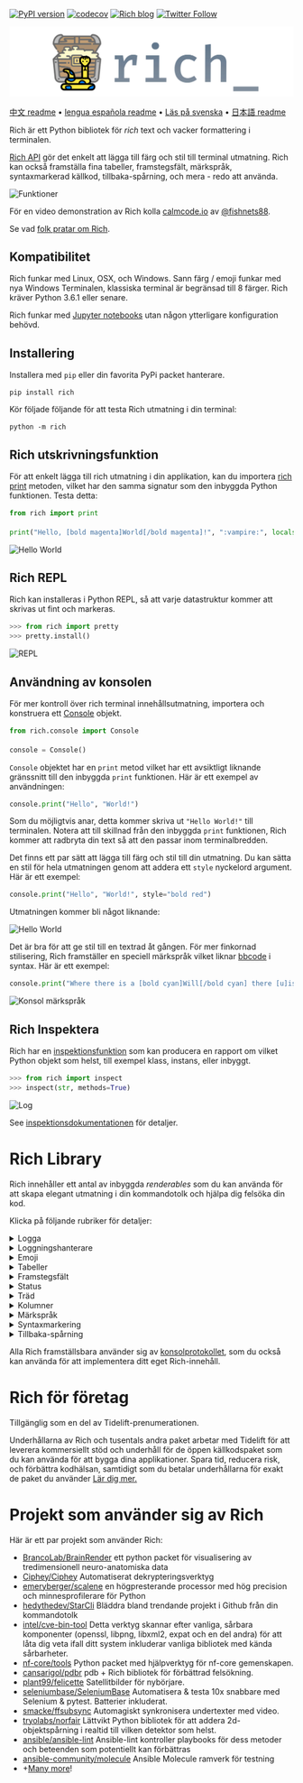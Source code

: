[![PyPI version](https://badge.fury.io/py/rich.svg)](https://badge.fury.io/py/rich)
[![codecov](https://codecov.io/gh/willmcgugan/rich/branch/master/graph/badge.svg)](https://codecov.io/gh/willmcgugan/rich)
[![Rich blog](https://img.shields.io/badge/blog-rich%20news-yellowgreen)](https://www.willmcgugan.com/tag/rich/)
[![Twitter Follow](https://img.shields.io/twitter/follow/willmcgugan.svg?style=social)](https://twitter.com/willmcgugan)

![Log](imgs/logo.svg)

[中文 readme](https://github.com/willmcgugan/rich/blob/master/README.cn.md) • [lengua española readme](https://github.com/willmcgugan/rich/blob/master/README.es.md) • [Läs på svenska](https://github.com/willmcgugan/rich/blob/master/README.sv.md) • [日本語 readme](https://github.com/willmcgugan/rich/blob/master/README.ja.md)

Rich är ett Python bibliotek för _rich_ text och vacker formattering i terminalen.

[Rich API](https://rich.readthedocs.io/en/latest/) gör det enkelt att lägga till färg och stil till terminal utmatning. Rich kan också framställa fina tabeller, framstegsfält, märkspråk, syntaxmarkerad källkod, tillbaka-spårning, och mera - redo att använda.

![Funktioner](https://github.com/willmcgugan/rich/raw/master/imgs/features.png)

För en video demonstration av Rich kolla [calmcode.io](https://calmcode.io/rich/introduction.html) av [@fishnets88](https://twitter.com/fishnets88).

Se vad [folk pratar om Rich](https://www.willmcgugan.com/blog/pages/post/rich-tweets/).

## Kompatibilitet

Rich funkar med Linux, OSX, och Windows. Sann färg / emoji funkar med nya Windows Terminalen, klassiska terminal är begränsad till 8 färger. Rich kräver Python 3.6.1 eller senare.

Rich funkar med [Jupyter notebooks](https://jupyter.org/) utan någon ytterligare konfiguration behövd.

## Installering

Installera med `pip` eller din favorita PyPi packet hanterare.

```
pip install rich
```

Kör följade följande för att testa Rich utmatning i din terminal:

```
python -m rich
```

## Rich utskrivningsfunktion

För att enkelt lägga till rich utmatning i din applikation, kan du importera [rich print](https://rich.readthedocs.io/en/latest/introduction.html#quick-start) metoden, vilket har den samma signatur som den inbyggda Python funktionen. Testa detta:

```python
from rich import print

print("Hello, [bold magenta]World[/bold magenta]!", ":vampire:", locals())
```

![Hello World](https://github.com/willmcgugan/rich/raw/master/imgs/print.png)

## Rich REPL

Rich kan installeras i Python REPL, så att varje datastruktur kommer att skrivas ut fint och markeras. 

```python
>>> from rich import pretty
>>> pretty.install()
```

![REPL](https://github.com/willmcgugan/rich/raw/master/imgs/repl.png)

## Användning av konsolen

För mer kontroll över rich terminal innehållsutmatning, importera och konstruera ett [Console](https://rich.readthedocs.io/en/latest/reference/console.html#rich.console.Console) objekt.

```python
from rich.console import Console

console = Console()
```

`Console` objektet har en `print` metod vilket har ett avsiktligt liknande gränssnitt till den inbyggda `print` funktionen. Här är ett exempel av användningen:

```python
console.print("Hello", "World!")
```

Som du möjligtvis anar, detta kommer skriva ut `"Hello World!"` till terminalen. Notera att till skillnad från den inbyggda `print` funktionen, Rich kommer att radbryta din text så att den passar inom terminalbredden.

Det finns ett par sätt att lägga till färg och stil till din utmatning. Du kan sätta en stil för hela utmatningen genom att addera ett `style` nyckelord argument. Här är ett exempel:

```python
console.print("Hello", "World!", style="bold red")
```

Utmatningen kommer bli något liknande:

![Hello World](https://github.com/willmcgugan/rich/raw/master/imgs/hello_world.png)

Det är bra för att ge stil till en textrad åt gången. För mer finkornad stilisering, Rich framställer en speciell märkspråk vilket liknar [bbcode](https://en.wikipedia.org/wiki/BBCode) i syntax. Här är ett exempel:

```python
console.print("Where there is a [bold cyan]Will[/bold cyan] there [u]is[/u] a [i]way[/i].")
```

![Konsol märkspråk](https://github.com/willmcgugan/rich/raw/master/imgs/where_there_is_a_will.png)

## Rich Inspektera

Rich har en [inspektionsfunktion](https://rich.readthedocs.io/en/latest/reference/init.html?highlight=inspect#rich.inspect) som kan producera en rapport om vilket Python objekt som helst, till exempel klass, instans, eller inbyggt.

```python
>>> from rich import inspect
>>> inspect(str, methods=True)
```

![Log](https://github.com/willmcgugan/rich/raw/master/imgs/inspect.png)

See [inspektionsdokumentationen](https://rich.readthedocs.io/en/latest/reference/init.html#rich.inspect) för detaljer.

# Rich Library

Rich innehåller ett antal av inbyggda _renderables_ som du kan använda för att skapa elegant utmatning i din kommandotolk och hjälpa dig felsöka din kod.

Klicka på följande rubriker för detaljer:

<details>
<summary>Logga</summary>

`Console` objektet har en `log()` metod vilket har liknande gränssnitt som `print()`, men framställer även en kolumn för den nuvarande tid och fil samt rad vilket gjorde anroppet. Som standard kommer Rich att markera syntax för Python strukturer och för repr strängar. Ifall du loggar en samling (det vill säga en ordbok eller en lista) kommer Rich att finskriva ut det så att det passar i det tillgängliga utrymme. Här är ett exempel av dessa funktioner.

```python
from rich.console import Console
console = Console()

test_data = [
    {"jsonrpc": "2.0", "method": "sum", "params": [None, 1, 2, 4, False, True], "id": "1",},
    {"jsonrpc": "2.0", "method": "notify_hello", "params": [7]},
    {"jsonrpc": "2.0", "method": "subtract", "params": [42, 23], "id": "2"},
]

def test_log():
    enabled = False
    context = {
        "foo": "bar",
    }
    movies = ["Deadpool", "Rise of the Skywalker"]
    console.log("Hello from", console, "!")
    console.log(test_data, log_locals=True)


test_log()
```

Det ovanstående har följande utmatning:

![Log](https://github.com/willmcgugan/rich/raw/master/imgs/log.png)

Notera `log_locals` argumentet, vilket utmatar en tabell innehållandes de lokala variablerna varifrån log metoden kallades från.

Log metoden kan användas för att logga till terminal för långkörande applikationer så som servrar, men är också en väldigt bra felsökningsverktyg.

</details>

<details>
<summary>Loggningshanterare</summary>

Du kan också använda den inbyggda [Handler klassen](https://rich.readthedocs.io/en/latest/logging.html) för att formatera och färglägga utmatningen från Pythons loggningsmodul. Här är ett exempel av utmatningen:

![Loggning](https://github.com/willmcgugan/rich/raw/master/imgs/logging.png)

</details>

<details>
<summary>Emoji</summary>

För att infoga en emoji till konsolutmatningen placera namnet mellan två kolon. Här är ett exempel:

```python
>>> console.print(":smiley: :vampire: :pile_of_poo: :thumbs_up: :raccoon:")
😃 🧛 💩 👍 🦝
```

Vänligen använd denna funktion klokt.

</details>

<details>
<summary>Tabeller</summary>

Rich kan framställa flexibla [tabeller](https://rich.readthedocs.io/en/latest/tables.html) med unicode boxkaraktärer. Det finns en stor mängd av formateringsalternativ för gränser, stilar, och celljustering etc.

![Tabell film](https://github.com/willmcgugan/rich/raw/master/imgs/table_movie.gif)

Animationen ovan genererades utav [table_movie.py](https://github.com/willmcgugan/rich/blob/master/examples/table_movie.py) i exempelkatalogen.

Här är ett exempel av en enklare tabell:

```python
from rich.console import Console
from rich.table import Table

console = Console()

table = Table(show_header=True, header_style="bold magenta")
table.add_column("Date", style="dim", width=12)
table.add_column("Title")
table.add_column("Production Budget", justify="right")
table.add_column("Box Office", justify="right")
table.add_row(
    "Dev 20, 2019", "Star Wars: The Rise of Skywalker", "$275,000,000", "$375,126,118"
)
table.add_row(
    "May 25, 2018",
    "[red]Solo[/red]: A Star Wars Story",
    "$275,000,000",
    "$393,151,347",
)
table.add_row(
    "Dec 15, 2017",
    "Star Wars Ep. VIII: The Last Jedi",
    "$262,000,000",
    "[bold]$1,332,539,889[/bold]",
)

console.print(table)
```

Detta producerar följande utmatning:

![tabell](https://github.com/willmcgugan/rich/raw/master/imgs/table.png)

Notera att konsol märkspråk är framställt på samma sätt som `print()` och `log()`. I själva verket, vad som helst som är framställt av Rich kan inkluderas i rubriker / rader (även andra tabeller).

`Table` klassen är smart nog att storleksändra kolumner att passa den tillgängliga bredden av terminalen, och slår in text ifall det behövs. Här är samma exempel, med terminalen gjord mindre än tabell ovan:

![tabell2](https://github.com/willmcgugan/rich/raw/master/imgs/table2.png)

</details>

<details>
<summary>Framstegsfält</summary>

Rich kan framställa flera flimmerfria [framstegsfält](https://rich.readthedocs.io/en/latest/progress.html) för att följa långvariga uppgifter.

För grundläggande användning, slå in valfri sekvens i `track` funktion och iterera över resultatet. Här är ett exempel:

```python
from rich.progress import track

for step in track(range(100)):
    do_step(step)
```

Det är inte mycket svårare att lägga till flera framstegsfält. Här är ett exempel tagen från dokumentationen:

![framsteg](https://github.com/willmcgugan/rich/raw/master/imgs/progress.gif)

Dessa kolumner kan konfigureras att visa vilka detaljer du vill. Inbyggda kolumner inkluderar procentuell färdig, filstorlek, filhastighet, och återstående tid. Här är ännu ett exempel som visar en pågående nedladdning:

![framsteg](https://github.com/willmcgugan/rich/raw/master/imgs/downloader.gif)

För att själv testa detta, kolla [examples/downloader.py](https://github.com/willmcgugan/rich/blob/master/examples/downloader.py) vilket kan ladda ner flera URLs samtidigt medan visar framsteg.

</details>

<details>
<summary>Status</summary>

För situationer där det är svårt att beräkna framsteg, kan du använda [status](https://rich.readthedocs.io/en/latest/reference/console.html#rich.console.Console.status) metoden vilket kommer visa en 'snurra' animation och meddelande. Animationen hindrar dig inte från att använda konsolen som normalt. Här är ett exempel:

```python
from time import sleep
from rich.console import Console

console = Console()
tasks = [f"task {n}" for n in range(1, 11)]

with console.status("[bold green]Working on tasks...") as status:
    while tasks:
        task = tasks.pop(0)
        sleep(1)
        console.log(f"{task} complete")
```

Detta genererar följande utmatning i terminalen.

![status](https://github.com/willmcgugan/rich/raw/master/imgs/status.gif)

Snurra animationen är lånad ifrån [cli-spinners](https://www.npmjs.com/package/cli-spinners). Du kan välja en snurra genom att specifiera `spinner` parametern. Kör följande kommando för att se tillgängliga värden:

```
python -m rich.spinner
```

Kommandot ovan genererar följande utmatning i terminalen:

![Snurror](https://github.com/willmcgugan/rich/raw/master/imgs/spinners.gif)

</details>

<details>
<summary>Träd</summary>

Rich kan framställa ett [träd](https://rich.readthedocs.io/en/latest/tree.html) med riktlinjer. Ett träd är idealt för att visa en filstruktur, eller andra hierarkiska data.

Etiketter på trädet kan vara enkelt text eller något annat som Rich kan framställa. Kör följande för en demonstration:

```
python -m rich.tree
```

Detta genererar följande utmatning:

![märkspråk](https://github.com/willmcgugan/rich/raw/master/imgs/tree.png)

Se [tree.py](https://github.com/willmcgugan/rich/blob/master/examples/tree.py) exemplet för ett skript som visar en trädvy av vilken katalog som helst, som liknar linux `tree` kommandot.

</details>

<details>
<summary>Kolumner</summary>

Rich kan framställa innehåll i prydliga [kolumner](https://rich.readthedocs.io/en/latest/columns.html) med lika eller optimal bredd. Här är en grundläggande klon av (MacOS / Linux) `ls` kommandot vilket visar en kataloglista i kolumner:

```python
import os
import sys

from rich import print
from rich.columns import Columns

directory = os.listdir(sys.argv[1])
print(Columns(directory))
```

Följande skärmdump är resultatet från [kolumner exempelet](https://github.com/willmcgugan/rich/blob/master/examples/columns.py) vilket visar data tagen från ett API i kolumner:

![kolumner](https://github.com/willmcgugan/rich/raw/master/imgs/columns.png)

</details>

<details>
<summary>Märkspråk</summary>

Rich kan framställa [märkspråk](https://rich.readthedocs.io/en/latest/markdown.html) och gör ett rimligt jobb med att översätta formateringen till terminalen.

För att framställa märkspråk importera `Markdown` klassen och konstruera den med en sträng innehållandes märkspråkskod. Mata sedan ut det till konsolen. Här är ett exempel:

```python
from rich.console import Console
from rich.markdown import Markdown

console = Console()
with open("README.md") as readme:
    markdown = Markdown(readme.read())
console.print(markdown)
```

Detta kommer att producera utmatning som liknar följande:

![märkspråk](https://github.com/willmcgugan/rich/raw/master/imgs/markdown.png)

</details>

<details>
<summary>Syntaxmarkering</summary>

Rich använder [pygments](https://pygments.org/) biblioteket för att implementera [syntax markering](https://rich.readthedocs.io/en/latest/syntax.html). Användningen är liknande till framställa märkspråk; konstruera ett `Syntax` objekt och skriv ut den till konsolen. Här är ett exempel:

```python
from rich.console import Console
from rich.syntax import Syntax

my_code = '''
def iter_first_last(values: Iterable[T]) -> Iterable[Tuple[bool, bool, T]]:
    """Iterate and generate a tuple with a flag for first and last value."""
    iter_values = iter(values)
    try:
        previous_value = next(iter_values)
    except StopIteration:
        return
    first = True
    for value in iter_values:
        yield first, False, previous_value
        first = False
        previous_value = value
    yield first, True, previous_value
'''
syntax = Syntax(my_code, "python", theme="monokai", line_numbers=True)
console = Console()
console.print(syntax)
```

Detta kommer producera följande utmatning:

![syntax](https://github.com/willmcgugan/rich/raw/master/imgs/syntax.png)

</details>

<details>
<summary>Tillbaka-spårning</summary>

Rich kan framställa [vackra tillbaka-spårningar](https://rich.readthedocs.io/en/latest/traceback.html) vilket är enklare att läsa och visar mer kod än vanliga Python tillbaka-spårningar. Du kan sätta Rich som standard tillbaka-spårningshanterare så att alla ofångade undantag kommer att framställas av Rich.

Så här ser det ut på OSX (liknande på Linux):

![traceback](https://github.com/willmcgugan/rich/raw/master/imgs/traceback.png)

</details>

Alla Rich framställsbara använder sig av [konsolprotokollet](https://rich.readthedocs.io/en/latest/protocol.html), som du också kan använda för att implementera ditt eget Rich-innehåll.

# Rich för företag

Tillgänglig som en del av Tidelift-prenumerationen.

Underhållarna av Rich och tusentals andra paket arbetar med Tidelift för att leverera kommersiellt stöd och underhåll för de öppen källkodspaket som du kan använda för att bygga dina applikationer. Spara tid, reducera risk, och förbättra kodhälsan, samtidigt som du betalar underhållarna för exakt de paket du använder [Lär dig mer.](https://tidelift.com/subscription/pkg/pypi-rich?utm_source=pypi-rich&utm_medium=referral&utm_campaign=enterprise&utm_term=repo)

# Projekt som använder sig av Rich

Här är ett par projekt som använder Rich:

- [BrancoLab/BrainRender](https://github.com/BrancoLab/BrainRender)
  ett python packet för visualisering av tredimensionell neuro-anatomiska data
- [Ciphey/Ciphey](https://github.com/Ciphey/Ciphey)
  Automatiserat dekrypteringsverktyg
- [emeryberger/scalene](https://github.com/emeryberger/scalene)
  en högpresterande processor med hög precision och minnesprofilerare för Python
- [hedythedev/StarCli](https://github.com/hedythedev/starcli)
  Bläddra bland trendande projekt i Github från din kommandotolk
- [intel/cve-bin-tool](https://github.com/intel/cve-bin-tool)
  Detta verktyg skannar efter vanliga, sårbara komponenter (openssl, libpng, libxml2, expat och en del andra) för att låta dig veta ifall ditt system inkluderar vanliga bibliotek med kända sårbarheter.
- [nf-core/tools](https://github.com/nf-core/tools)
  Python packet med hjälpverktyg för nf-core gemenskapen.
- [cansarigol/pdbr](https://github.com/cansarigol/pdbr)
  pdb + Rich bibliotek för förbättrad felsökning.
- [plant99/felicette](https://github.com/plant99/felicette)
  Satellitbilder för nybörjare.
- [seleniumbase/SeleniumBase](https://github.com/seleniumbase/SeleniumBase)
  Automatisera & testa 10x snabbare med Selenium & pytest. Batterier inkluderat.
- [smacke/ffsubsync](https://github.com/smacke/ffsubsync)
  Automagiskt synkronisera undertexter med video.
- [tryolabs/norfair](https://github.com/tryolabs/norfair)
  Lättvikt Python bibliotek för att addera 2d-objektspårning i realtid till vilken detektor som helst.
- [ansible/ansible-lint](https://github.com/ansible/ansible-lint) Ansible-lint kontroller playbooks för dess metoder och beteenden som potentiellt kan förbättras
- [ansible-community/molecule](https://github.com/ansible-community/molecule) Ansible Molecule ramverk för testning
- +[Many more](https://github.com/willmcgugan/rich/network/dependents)!
